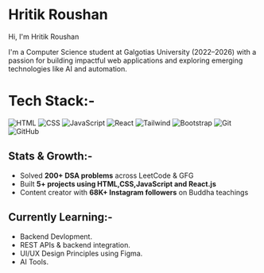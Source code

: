# Hritik Roushan

Hi, I'm Hritik Roushan

I'm a Computer Science student at Galgotias University (2022–2026) with a passion for building impactful web applications and exploring emerging technologies like AI and automation.

# Tech Stack:-

![HTML](https://img.shields.io/badge/-HTML-E34F26?style=flat&logo=html5&logoColor=white)
![CSS](https://img.shields.io/badge/-CSS-1572B6?style=flat&logo=css3)
![JavaScript](https://img.shields.io/badge/-JavaScript-F7DF1E?style=flat&logo=javascript&logoColor=black)
![React](https://img.shields.io/badge/-React-61DAFB?style=flat&logo=react)
![Tailwind](https://img.shields.io/badge/-TailwindCSS-38B2AC?style=flat&logo=tailwindcss)
![Bootstrap](https://img.shields.io/badge/-Bootstrap-7952B3?style=flat&logo=bootstrap&logoColor=white)
![Git](https://img.shields.io/badge/-Git-F05032?style=flat&logo=git&logoColor=white)
![GitHub](https://img.shields.io/badge/-GitHub-181717?style=flat&logo=github)

## Stats & Growth:-

- Solved **200+ DSA problems** across LeetCode & GFG
- Built **5+ projects using HTML,CSS,JavaScript and React.js**
- Content creator with **68K+ Instagram followers** on Buddha teachings

 ## Currently Learning:-
- Backend Devlopment.
- REST APIs & backend integration.  
- UI/UX Design Principles using Figma.
- AI Tools.

